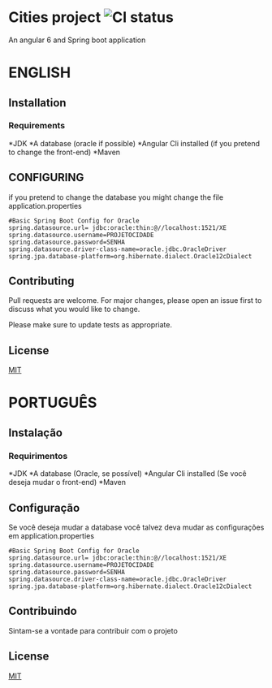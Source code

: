 # Cities project ![CI status](https://img.shields.io/badge/build-passing-brightgreen.svg)
An angular 6 and Spring boot application
# ENGLISH
## Installation

### Requirements
*JDK
*A database (oracle if possible)
*Angular Cli installed (if you pretend to change the front-end)
*Maven

## CONFIGURING
if you pretend to change the database you might change the file application.properties

```
#Basic Spring Boot Config for Oracle
spring.datasource.url= jdbc:oracle:thin:@//localhost:1521/XE
spring.datasource.username=PROJETOCIDADE
spring.datasource.password=SENHA
spring.datasource.driver-class-name=oracle.jdbc.OracleDriver
spring.jpa.database-platform=org.hibernate.dialect.Oracle12cDialect
```

## Contributing
Pull requests are welcome. For major changes, please open an issue first to discuss what you would like to change.

Please make sure to update tests as appropriate.

## License
[MIT](https://choosealicense.com/licenses/mit/)

# PORTUGUÊS
## Instalação

### Requirimentos
*JDK
*A database (Oracle, se possível)
*Angular Cli installed (Se você deseja mudar o front-end)
*Maven

## Configuração
Se você deseja mudar a database você talvez deva mudar as configurações em application.properties

```
#Basic Spring Boot Config for Oracle
spring.datasource.url= jdbc:oracle:thin:@//localhost:1521/XE
spring.datasource.username=PROJETOCIDADE
spring.datasource.password=SENHA
spring.datasource.driver-class-name=oracle.jdbc.OracleDriver
spring.jpa.database-platform=org.hibernate.dialect.Oracle12cDialect
```

## Contribuindo
Sintam-se a vontade para contribuir com o projeto

## License
[MIT](https://choosealicense.com/licenses/mit/)
